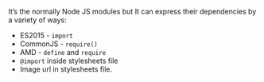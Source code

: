 It’s the normally Node JS modules but It can express their dependencies by a variety of ways:

- ES2015  - `import`
- CommonJS - `require()`
- AMD - `define` and `require`
- `@import`  inside stylesheets file
- Image url in stylesheets file.